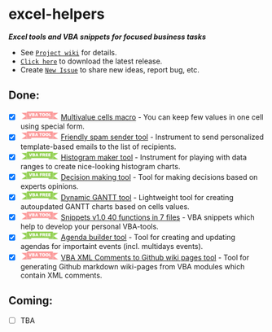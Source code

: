 # excel-helpers
**_Excel tools and VBA snippets for focused business tasks_**


- See [`Project wiki`](https://github.com/sergey-frolov-pets/excel-helpers/wiki) for details.  
- [`Click here`](https://github.com/sergey-frolov-pets/excel-helpers/releases/latest/download/excel-helpers.zip) to download the latest release.  
- Create [`New Issue`](https://github.com/sergey-frolov-pets/excel-helpers/issues/new/choose) to share new ideas, report bug, etc.  
  
## Done:
- [x] <img src="/static/vba.png" width="75"> [Multivalue cells macro](https://github.com/sergey-frolov-pets/excel-helpers/tree/master/tools/multivalue_cells) - You can keep few values in one cell using special form.
- [x] <img src="/static/vba.png" width="75"> [Friendly spam sender tool](https://github.com/sergey-frolov-pets/excel-helpers/tree/master/tools/friendly_spam) - Instrument to send personalized template-based emails to the list of recipients.
- [x] <img src="/static/vba-free.png" width="75"> [Histogram maker tool](https://github.com/sergey-frolov-pets/excel-helpers/tree/master/tools/histogram_maker) - Instrument for playing with data ranges to create nice-looking histogram charts.
- [x] <img src="/static/vba-free.png" width="75"> [Decision making tool](https://github.com/sergey-frolov-pets/excel-helpers/tree/master/tools/decision_maker) - Tool for making decisions based on experts opinions.
- [x] <img src="/static/vba-free.png" width="75"> [Dynamic GANTT tool](https://github.com/sergey-frolov-pets/excel-helpers/tree/master/tools/dynamic_gantt) - Lightweight tool for creating autoupdated GANTT charts based on cells values.
- [x] <img src="/static/vba.png" width="75"> [Snippets v1.0 40 functions in 7 files](https://github.com/sergey-frolov-pets/excel-helpers/tree/master/snippets) - VBA snippets which help to develop your personal VBA-tools.
- [x] <img src="/static/vba-free.png" width="75"> [Agenda builder tool](https://github.com/sergey-frolov-pets/excel-helpers/tree/master/tools/agenda_builder) - Tool for creating and updating agendas for importaint events (incl. multidays events).
- [x] <img src="/static/vba.png" width="75"> [VBA XML Comments to Github wiki pages tool](https://github.com/sergey-frolov-pets/excel-helpers/tree/master/tools/vba_xml_comments_to_github_wiki) - Tool for generating Github markdown wiki-pages from VBA modules which contain XML comments.

## Coming:
- [ ] TBA
